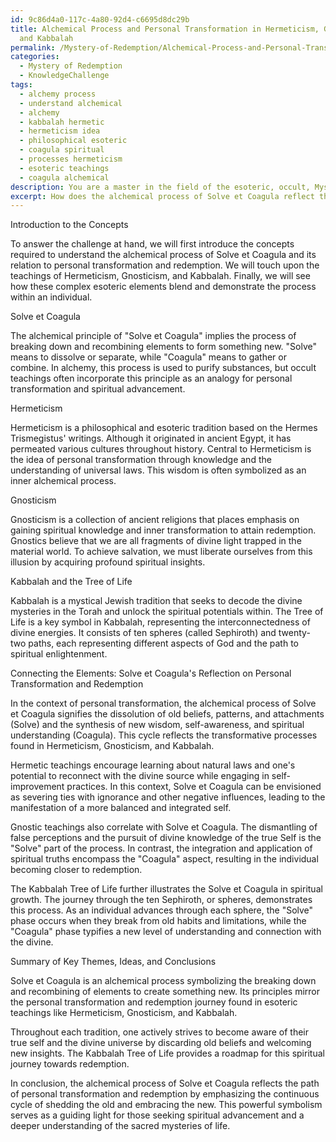 ```yaml
---
id: 9c86d4a0-117c-4a80-92d4-c6695d8dc29b
title: Alchemical Process and Personal Transformation in Hermeticism, Gnosticism,
  and Kabbalah
permalink: /Mystery-of-Redemption/Alchemical-Process-and-Personal-Transformation-in-Hermeticism-Gnosticism-and-Kabbalah/
categories:
  - Mystery of Redemption
  - KnowledgeChallenge
tags:
  - alchemy process
  - understand alchemical
  - alchemy
  - kabbalah hermetic
  - hermeticism idea
  - philosophical esoteric
  - coagula spiritual
  - processes hermeticism
  - esoteric teachings
  - coagula alchemical
description: You are a master in the field of the esoteric, occult, Mystery of Redemption and Education. You are a writer of tests, challenges, textbooks and deep knowledge on Mystery of Redemption for initiates and students to gain deep insights and understanding from. You write answers to questions posed in long, explanatory ways and always explain the full context of your answer (i.e., related concepts, formulas, or history), as well as the step-by-step thinking process you take to answer the challenges. Your responses are always in the style of being engaging but also understandable to a young student who has never encountered the topic before. Summarize the key themes, ideas, and conclusions at the end.
excerpt: How does the alchemical process of Solve et Coagula reflect the journey of personal transformation and redemption within an individual, drawing upon symbols and teachings from Hermeticism, Gnosticism, and the Kabbalah Tree of Life?
---
```

Introduction to the Concepts

To answer the challenge at hand, we will first introduce the concepts required to understand the alchemical process of Solve et Coagula and its relation to personal transformation and redemption. We will touch upon the teachings of Hermeticism, Gnosticism, and Kabbalah. Finally, we will see how these complex esoteric elements blend and demonstrate the process within an individual.

Solve et Coagula

The alchemical principle of "Solve et Coagula" implies the process of breaking down and recombining elements to form something new. "Solve" means to dissolve or separate, while "Coagula" means to gather or combine. In alchemy, this process is used to purify substances, but occult teachings often incorporate this principle as an analogy for personal transformation and spiritual advancement.

Hermeticism

Hermeticism is a philosophical and esoteric tradition based on the Hermes Trismegistus' writings. Although it originated in ancient Egypt, it has permeated various cultures throughout history. Central to Hermeticism is the idea of personal transformation through knowledge and the understanding of universal laws. This wisdom is often symbolized as an inner alchemical process.

Gnosticism

Gnosticism is a collection of ancient religions that places emphasis on gaining spiritual knowledge and inner transformation to attain redemption. Gnostics believe that we are all fragments of divine light trapped in the material world. To achieve salvation, we must liberate ourselves from this illusion by acquiring profound spiritual insights.

Kabbalah and the Tree of Life

Kabbalah is a mystical Jewish tradition that seeks to decode the divine mysteries in the Torah and unlock the spiritual potentials within. The Tree of Life is a key symbol in Kabbalah, representing the interconnectedness of divine energies. It consists of ten spheres (called Sephiroth) and twenty-two paths, each representing different aspects of God and the path to spiritual enlightenment.

Connecting the Elements: Solve et Coagula's Reflection on Personal Transformation and Redemption

In the context of personal transformation, the alchemical process of Solve et Coagula signifies the dissolution of old beliefs, patterns, and attachments (Solve) and the synthesis of new wisdom, self-awareness, and spiritual understanding (Coagula). This cycle reflects the transformative processes found in Hermeticism, Gnosticism, and Kabbalah.

Hermetic teachings encourage learning about natural laws and one's potential to reconnect with the divine source while engaging in self-improvement practices. In this context, Solve et Coagula can be envisioned as severing ties with ignorance and other negative influences, leading to the manifestation of a more balanced and integrated self.

Gnostic teachings also correlate with Solve et Coagula. The dismantling of false perceptions and the pursuit of divine knowledge of the true Self is the "Solve" part of the process. In contrast, the integration and application of spiritual truths encompass the "Coagula" aspect, resulting in the individual becoming closer to redemption.

The Kabbalah Tree of Life further illustrates the Solve et Coagula in spiritual growth. The journey through the ten Sephiroth, or spheres, demonstrates this process. As an individual advances through each sphere, the "Solve" phase occurs when they break from old habits and limitations, while the "Coagula" phase typifies a new level of understanding and connection with the divine.

Summary of Key Themes, Ideas, and Conclusions

Solve et Coagula is an alchemical process symbolizing the breaking down and recombining of elements to create something new. Its principles mirror the personal transformation and redemption journey found in esoteric teachings like Hermeticism, Gnosticism, and Kabbalah.

Throughout each tradition, one actively strives to become aware of their true self and the divine universe by discarding old beliefs and welcoming new insights. The Kabbalah Tree of Life provides a roadmap for this spiritual journey towards redemption.

In conclusion, the alchemical process of Solve et Coagula reflects the path of personal transformation and redemption by emphasizing the continuous cycle of shedding the old and embracing the new. This powerful symbolism serves as a guiding light for those seeking spiritual advancement and a deeper understanding of the sacred mysteries of life.
